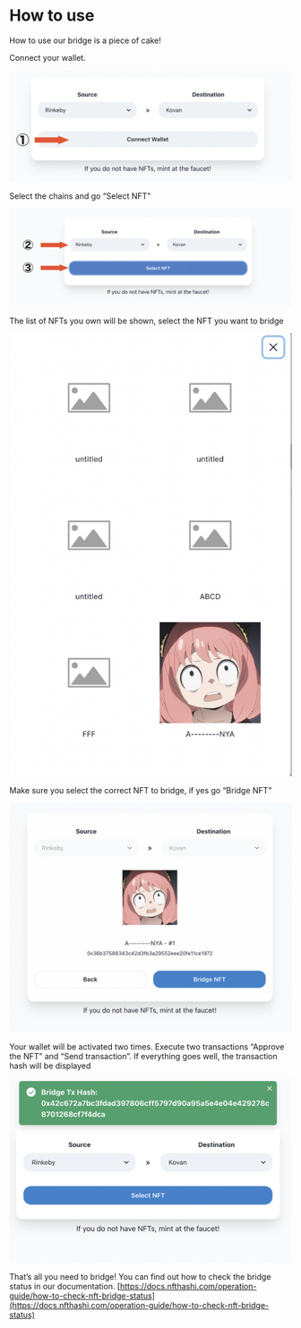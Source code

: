 # How to use



How to use our bridge is a piece of cake!

Connect your wallet.

![](<../.gitbook/assets/Screen Shot 2022-06-09 at 13.24.08.png>)

Select the chains and go “Select NFT”

![](<../.gitbook/assets/Screen Shot 2022-06-09 at 13.26.55.png>)

The list of NFTs you own will be shown, select the NFT you want to bridge

![](<../.gitbook/assets/Screen Shot 2022-06-09 at 13.27.49.png>)

Make sure you select the correct NFT to bridge, if yes go “Bridge NFT”

![](<../.gitbook/assets/Screen Shot 2022-06-09 at 13.28.46.png>)

Your wallet will be activated two times. Execute two transactions “Approve the NFT” and “Send transaction”. If everything goes well, the transaction hash will be displayed

![](<../.gitbook/assets/Screen Shot 2022-06-09 at 13.47.39.png>)

That’s all you need to bridge! You can find out how to check the bridge status in our documentation. [https://docs.nfthashi.com/operation-guide/how-to-check-nft-bridge-status](https://docs.nfthashi.com/operation-guide/how-to-check-nft-bridge-status)
